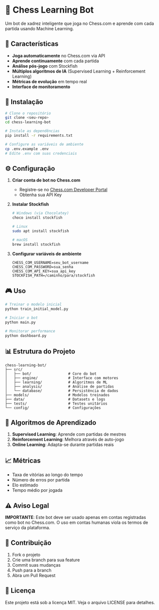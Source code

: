 # 🤖 Chess Learning Bot

Um bot de xadrez inteligente que joga no Chess.com e aprende com cada partida usando Machine Learning.

## 🎯 Características

- **Joga automaticamente** no Chess.com via API
- **Aprende continuamente** com cada partida
- **Análise pós-jogo** com Stockfish
- **Múltiplos algoritmos de IA** (Supervised Learning + Reinforcement Learning)
- **Métricas de evolução** em tempo real
- **Interface de monitoramento**

## 🚀 Instalação

```bash
# Clone o repositório
git clone <seu-repo>
cd chess-learning-bot

# Instale as dependências
pip install -r requirements.txt

# Configure as variáveis de ambiente
cp .env.example .env
# Edite .env com suas credenciais
```

## ⚙️ Configuração

1. **Criar conta de bot no Chess.com**
   - Registre-se no [Chess.com Developer Portal](https://www.chess.com/news/view/published-data-api)
   - Obtenha sua API Key

2. **Instalar Stockfish**
   ```bash
   # Windows (via Chocolatey)
   choco install stockfish
   
   # Linux
   sudo apt install stockfish
   
   # macOS
   brew install stockfish
   ```

3. **Configurar variáveis de ambiente**
   ```env
   CHESS_COM_USERNAME=seu_bot_username
   CHESS_COM_PASSWORD=sua_senha
   CHESS_COM_API_KEY=sua_api_key
   STOCKFISH_PATH=/caminho/para/stockfish
   ```

## 🎮 Uso

```bash
# Treinar o modelo inicial
python train_initial_model.py

# Iniciar o bot
python main.py

# Monitorar performance
python dashboard.py
```

## 📊 Estrutura do Projeto

```
chess-learning-bot/
├── src/
│   ├── bot/                 # Core do bot
│   ├── engine/              # Interface com motores
│   ├── learning/            # Algoritmos de ML
│   ├── analysis/            # Análise de partidas
│   └── database/            # Persistência de dados
├── models/                  # Modelos treinados
├── data/                    # Datasets e logs
├── tests/                   # Testes unitários
└── config/                  # Configurações
```

## 🧠 Algoritmos de Aprendizado

1. **Supervised Learning**: Aprende com partidas de mestres
2. **Reinforcement Learning**: Melhora através de auto-jogo
3. **Online Learning**: Adapta-se durante partidas reais

## 📈 Métricas

- Taxa de vitórias ao longo do tempo
- Número de erros por partida
- Elo estimado
- Tempo médio por jogada

## ⚠️ Aviso Legal

**IMPORTANTE**: Este bot deve ser usado apenas em contas registradas como bot no Chess.com. O uso em contas humanas viola os termos de serviço da plataforma.

## 🤝 Contribuição

1. Fork o projeto
2. Crie uma branch para sua feature
3. Commit suas mudanças
4. Push para a branch
5. Abra um Pull Request

## 📄 Licença

Este projeto está sob a licença MIT. Veja o arquivo LICENSE para detalhes.


